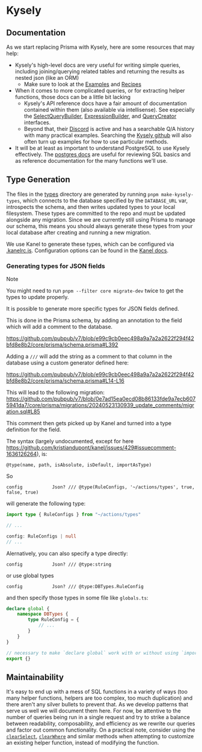 # Kysely

## Documentation

As we start replacing Prisma with Kysely, here are some resources that may help:

-   Kysely's high-level docs are very useful for writing simple queries, including joining/querying related tables and returning the results as nested json (like an ORM)
    -   Make sure to look at the [Examples](https://kysely.dev/docs/category/examples) and [Recipes](https://kysely.dev/docs/category/recipes)
-   When it comes to more complicated queries, or for extracting helper functions, those docs can be a little bit lacking
    -   Kysely's API reference docs have a fair amount of documentation contained within them (also available via intellisense). See especially the [SelectQueryBuilder](https://kysely-org.github.io/kysely-apidoc/interfaces/SelectQueryBuilder.html), [ExpressionBuilder](https://kysely-org.github.io/kysely-apidoc/interfaces/ExpressionBuilder.html), and [QueryCreator](https://kysely-org.github.io/kysely-apidoc/classes/QueryCreator.html) interfaces.
    -   Beyond that, their [Discord](https://discord.gg/xyBJ3GwvAm) is active and has a searchable Q/A history with many practical examples. Searching the [Kysely github](https://github.com/kysely-org/kysely) will also often turn up examples for how to use particular methods.
-   It will be at least as important to understand PostgreSQL to use Kysely effectively. The [postgres docs](https://www.postgresql.org/docs/15/index.html) are useful for reviewing SQL basics and as reference documentation for the many functions we'll use.

## Type Generation

The files in the [types](./types) directory are generated by running `pnpm make-kysely-types`, which connects to the database specified by the `DATABASE_URL` var, introspects the schema, and then writes updated types to your local filesystem. These types are committed to the repo and must be updated alongside any migration. Since we are currently still using Prisma to manage our schema, this means you should always generate these types from your local database after creating and running a new migration.

We use Kanel to generate these types, which can be configured via [.kanelrc.js](../.kanelrc.js). Configuration options can be found in the [Kanel docs](https://kristiandupont.github.io/kanel/configuring.html).

### Generating types for JSON fields

> [!NOTE]
> You might need to run `pnpm --filter core migrate-dev` twice to get the types to update properly.

It is possible to generate more specific types for JSON fields defined.

This is done in the Prisma schema, by adding an annotation to the field which will add a comment to the database.

https://github.com/pubpub/v7/blob/e99c9cb0eec498a9a7a2a2622f294f42bfd8e8b2/core/prisma/schema.prisma#L392

Adding a `///` will add the string as a comment to that column in the database using a custom generator defined here:

https://github.com/pubpub/v7/blob/e99c9cb0eec498a9a7a2a2622f294f42bfd8e8b2/core/prisma/schema.prisma#L14-L16

This will lead to the following migration:
https://github.com/pubpub/v7/blob/0e7ad15ea0ecd08b86133fde9a7ecb6075941da7/core/prisma/migrations/20240523130939_update_comments/migration.sql#L85

This comment then gets picked up by Kanel and turned into a type definition for the field.

The syntax (largely undocumented, except for here https://github.com/kristiandupont/kanel/issues/429#issuecomment-1636126264), is:

```
@type(name, path, isAbsolute, isDefault, importAsType)
```

So

```prisma
config           Json? /// @type(RuleConfigs, '~/actions/types', true, false, true)
```

will generate the following type:

```ts
import type { RuleConfigs } from "~/actions/types"

// ...

config: RuleConfigs | null
// ...
```

Alernatively, you can also specify a type directly:

```prisma
config           Json? /// @type:string
```

or use global types

```prisma
config           Json? /// @type:DBTypes.RuleConfig
```

and then specify those types in some file like `globals.ts`:

```ts
declare global {
	namespace DBTypes {
		type RuleConfig = {
			// ...
		}
	}
}

// necessary to make `declare global` work with or without using `import`s
export {}
```

## Maintainability

It's easy to end up with a mess of SQL functions in a variety of ways (too many helper functions, helpers are too complex, too much duplication) and there aren't any silver bullets to prevent that. As we develop patterns that serve us well we will document them here. For now, be attentive to the number of queries being run in a single request and try to strike a balance between readability, composability, and efficiency as we rewrite our queries and factor out common functionality. On a practical note, consider using the [`clearSelect`](https://kysely-org.github.io/kysely-apidoc/interfaces/SelectQueryBuilder.html#clearSelect), [`clearWhere`](https://kysely-org.github.io/kysely-apidoc/interfaces/SelectQueryBuilder.html#clearWhere) and similar methods when attempting to customize an existing helper function, instead of modifying the function.
